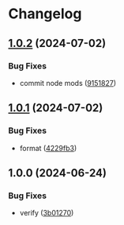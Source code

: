 # Changelog

## [1.0.2](https://github.com/LunchTimeCode/renovate-graph-fork/compare/v1.0.1...v1.0.2) (2024-07-02)


### Bug Fixes

* commit node mods ([9151827](https://github.com/LunchTimeCode/renovate-graph-fork/commit/915182717c4b8193f730ab960687aab12354c4c6))

## [1.0.1](https://github.com/LunchTimeCode/renovate-graph-fork/compare/v1.0.0...v1.0.1) (2024-07-02)


### Bug Fixes

* format ([4229fb3](https://github.com/LunchTimeCode/renovate-graph-fork/commit/4229fb3dbb5cb66a4c93e6cc51b1abc41267f3c7))

## 1.0.0 (2024-06-24)


### Bug Fixes

* verify ([3b01270](https://github.com/LunchTimeCode/renovate-graph-fork/commit/3b01270e21b9992a243e16144816c5d06f2b861f))

